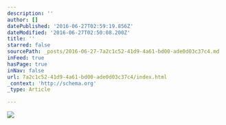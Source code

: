 ```yaml
---
description: ''
author: []
datePublished: '2016-06-27T02:59:19.856Z'
dateModified: '2016-06-27T02:50:08.200Z'
title: ''
starred: false
sourcePath: _posts/2016-06-27-7a2c1c52-41d9-4a61-bd00-ade0d03c37c4.md
inFeed: true
hasPage: true
inNav: false
url: 7a2c1c52-41d9-4a61-bd00-ade0d03c37c4/index.html
_context: 'http://schema.org'
_type: Article

---
```

![](https://the-grid-user-content.s3-us-west-2.amazonaws.com/511cba05-8fce-4711-a378-d416c49d1931.png)